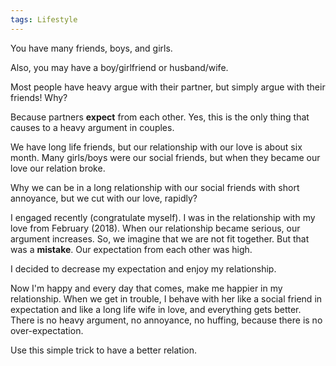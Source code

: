 ```yaml
---
tags: Lifestyle
---
```


You have many friends, boys, and girls.

Also, you may have a boy/girlfriend or husband/wife.

Most people have heavy argue with their partner, but simply argue with their friends! Why?

Because partners **expect** from each other. Yes, this is the only thing that causes to a heavy argument in couples.

We have long life friends, but our relationship with our love is about six month.
Many girls/boys were our social friends, but when they became our love our relation broke.

Why we can be in a long relationship with our social friends with short annoyance, but we cut with our love, rapidly?

I engaged recently (congratulate myself).
I was in the relationship with my love from February (2018).
When our relationship became serious, our argument increases.
So, we imagine that we are not fit together.
But that was a **mistake**.
Our expectation from each other was high.

I decided to decrease my expectation and enjoy my relationship.

Now I'm happy and every day that comes, make me happier in my relationship.
When we get in trouble, I behave with her like a social friend in expectation and like a long life wife in love, and everything gets better.
There is no heavy argument, no annoyance, no huffing, because there is no over-expectation.

Use this simple trick to have a better relation.
